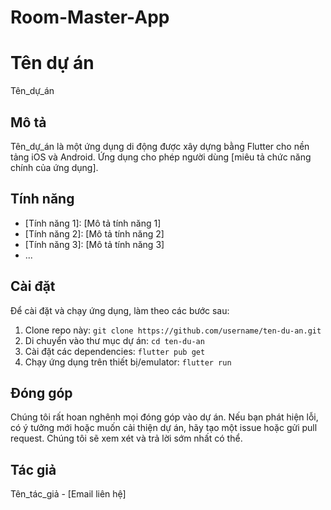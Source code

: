 # Room-Master-App
# Tên dự án

Tên_dự_án

## Mô tả

Tên_dự_án là một ứng dụng di động được xây dựng bằng Flutter cho nền tảng iOS và Android. Ứng dụng cho phép người dùng [miêu tả chức năng chính của ứng dụng].

## Tính năng

- [Tính năng 1]: [Mô tả tính năng 1]
- [Tính năng 2]: [Mô tả tính năng 2]
- [Tính năng 3]: [Mô tả tính năng 3]
- ...

## Cài đặt

Để cài đặt và chạy ứng dụng, làm theo các bước sau:

1. Clone repo này: `git clone https://github.com/username/ten-du-an.git`
2. Di chuyển vào thư mục dự án: `cd ten-du-an`
3. Cài đặt các dependencies: `flutter pub get`
4. Chạy ứng dụng trên thiết bị/emulator: `flutter run`

## Đóng góp

Chúng tôi rất hoan nghênh mọi đóng góp vào dự án. Nếu bạn phát hiện lỗi, có ý tưởng mới hoặc muốn cải thiện dự án, hãy tạo một issue hoặc gửi pull request. Chúng tôi sẽ xem xét và trả lời sớm nhất có thể.

## Tác giả

Tên_tác_giả - [Email liên hệ]
